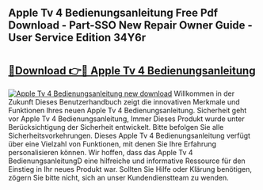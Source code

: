 ## Apple Tv 4 Bedienungsanleitung Free Pdf Download - Part-SSO New Repair Owner Guide - User Service Edition 34Y6r

# <h2><a href="http://df2pdy.blite.top/?on=Apple+Tv+4+Bedienungsanleitung">🔗Download 👉🔴 Apple Tv 4 Bedienungsanleitung</a></h2>

[![Apple Tv 4 Bedienungsanleitung new download](https://i.imgur.com/lujVjoI.png)](http://df2pdy.blite.top/?on=Apple+Tv+4+Bedienungsanleitung)
Willkommen in der Zukunft Dieses Benutzerhandbuch zeigt die innovativen Merkmale und Funktionen Ihres neuen Apple Tv 4 Bedienungsanleitung. Sicherheit geht vor Apple Tv 4 Bedienungsanleitung, Immer Dieses Produkt wurde unter Berücksichtigung der Sicherheit entwickelt. Bitte befolgen Sie alle Sicherheitsvorkehrungen. Dieses Apple Tv 4 Bedienungsanleitung verfügt über eine Vielzahl von Funktionen, mit denen Sie Ihre Erfahrung personalisieren können. Wir hoffen, dass das Apple Tv 4 BedienungsanleitungD eine hilfreiche und informative Ressource für den Einstieg in Ihr neues Produkt war. Sollten Sie Hilfe oder Klärung benötigen, zögern Sie bitte nicht, sich an unser Kundendienstteam zu wenden.
